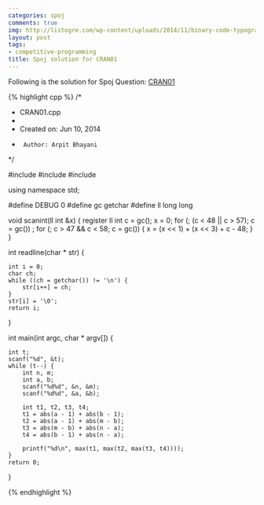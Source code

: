 ```yaml
---
categories: spoj
comments: true
img: http://listogre.com/wp-content/uploads/2014/11/binary-code-typography-hd-wallpaper-1920x1080-2619-672x372.png
layout: post
tags:
- competitive-programming
title: Spoj solution for CRAN01
---
```


Following is the solution for Spoj Question: [CRAN01](http://www.spoj.com/problems/CRAN01/)

{% highlight cpp %}
/*
 * CRAN01.cpp
 *
 *  Created on: Jun 10, 2014
 *      Author: Arpit Bhayani
 */

#include <cstdio>
#include <cstdlib>
#include <iostream>

using namespace std;

#define DEBUG 0
#define gc getchar
#define ll long long

void scanint(ll int &x) {
	register ll int c = gc();
	x = 0;
	for (; (c < 48 || c > 57); c = gc())
		;
	for (; c > 47 && c < 58; c = gc()) {
		x = (x << 1) + (x << 3) + c - 48;
	}
}

int readline(char * str) {

	int i = 0;
	char ch;
	while ((ch = getchar()) != '\n') {
		str[i++] = ch;
	}
	str[i] = '\0';
	return i;
}

int main(int argc, char * argv[]) {

	int t;
	scanf("%d", &t);
	while (t--) {
		int n, m;
		int a, b;
		scanf("%d%d", &n, &m);
		scanf("%d%d", &a, &b);

		int t1, t2, t3, t4;
		t1 = abs(a - 1) + abs(b - 1);
		t2 = abs(a - 1) + abs(m - b);
		t3 = abs(m - b) + abs(n - a);
		t4 = abs(b - 1) + abs(n - a);

		printf("%d\n", max(t1, max(t2, max(t3, t4))));
	}
	return 0;
}

{% endhighlight %}